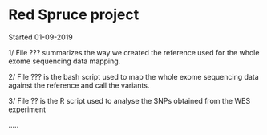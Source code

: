 # Red Spruce project 

Started 01-09-2019

1/ File ??? summarizes the way we created the reference used for the whole exome sequencing data mapping.

2/ File ??? is the bash script used to map the whole exome sequencing data against the reference and call the variants.

3/ File ?? is the R script used to analyse the SNPs obtained from the WES experiment

.....


